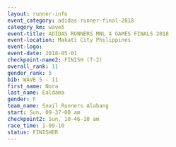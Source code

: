 ```yaml
---
layout: runner-info 
event_category: adidas-runner-final-2018 
category_km: wave5 
event-title: ADIDAS RUNNERS MNL A GAMES FINALS 2018  
event-location: Makati City Philippines 
event-logo: 
event-date: 2018-05-01 
checkpoint-name2: FINISH (T-2) 
overall_rank: 11
gender_rank: 5
bib: WAVE 5 - 11
first_name: Nora
last_name: Ealdama
gender: F
team_name: Snail Runners Alabang
start: Sun, 09-37-00 am
checkpoint2: Sun, 10-46-10 am
race_time: 1-09-10
status: FINISHER
---
```

